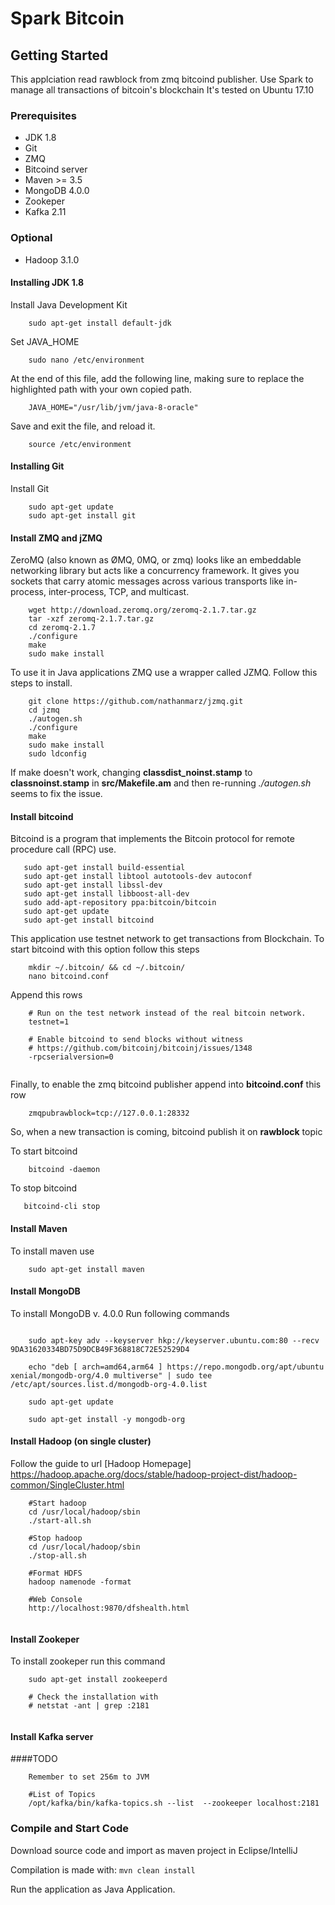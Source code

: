 # Spark Bitcoin 

## Getting Started

This applciation read rawblock from zmq bitcoind publisher.
Use Spark to manage all transactions of bitcoin's blockchain
It's tested on Ubuntu 17.10

### Prerequisites

 * JDK 1.8
 * Git
 * ZMQ
 * Bitcoind server
 * Maven >= 3.5
 * MongoDB 4.0.0
 * Zookeper
 * Kafka 2.11
 
 ### Optional 
 
 * Hadoop 3.1.0

#### Installing JDK 1.8

Install Java Development Kit

```
    sudo apt-get install default-jdk
```

Set JAVA_HOME

```
    sudo nano /etc/environment
```

At the end of this file, add the following line, making sure to replace the highlighted path with your own copied path.

```
    JAVA_HOME="/usr/lib/jvm/java-8-oracle"
```

Save and exit the file, and reload it.

```
    source /etc/environment
```

#### Installing Git

Install Git

```
    sudo apt-get update
    sudo apt-get install git
```

#### Install ZMQ and jZMQ

ZeroMQ (also known as ØMQ, 0MQ, or zmq) looks like an embeddable networking library but acts like a concurrency framework. 
It gives you sockets that carry atomic messages across various transports like in-process, inter-process, TCP, and multicast.

```
    wget http://download.zeromq.org/zeromq-2.1.7.tar.gz
    tar -xzf zeromq-2.1.7.tar.gz
    cd zeromq-2.1.7
    ./configure
    make
    sudo make install
```

To use it in Java applications ZMQ use a wrapper called JZMQ. Follow this steps to install.

```
    git clone https://github.com/nathanmarz/jzmq.git
    cd jzmq
    ./autogen.sh
    ./configure
    make
    sudo make install
    sudo ldconfig
```

If make doesn't work, changing **classdist_noinst.stamp** to **classnoinst.stamp** in **src/Makefile.am**
and then re-running *./autogen.sh* seems to fix the issue.

#### Install bitcoind

Bitcoind is a program that implements the Bitcoin protocol for remote procedure call (RPC) use. 


```
   sudo apt-get install build-essential
   sudo apt-get install libtool autotools-dev autoconf
   sudo apt-get install libssl-dev
   sudo apt-get install libboost-all-dev
   sudo add-apt-repository ppa:bitcoin/bitcoin
   sudo apt-get update
   sudo apt-get install bitcoind
```
This application use testnet network to get transactions from Blockchain.
To start bitcoind with this option follow this steps
```
    mkdir ~/.bitcoin/ && cd ~/.bitcoin/
    nano bitcoind.conf
```

Append this rows
```
    # Run on the test network instead of the real bitcoin network.
    testnet=1
    
    # Enable bitcoind to send blocks without witness 
    # https://github.com/bitcoinj/bitcoinj/issues/1348
    -rpcserialversion=0
    

```

Finally, to enable the zmq bitcoind publisher append into **bitcoind.conf** this row
```
    zmqpubrawblock=tcp://127.0.0.1:28332

``` 
So, when a new transaction is coming, bitcoind publish it on **rawblock** topic

To start bitcoind
```
    bitcoind -daemon
```

To stop bitcoind
 ```
    bitcoind-cli stop
```

#### Install Maven

To install maven use
```
    sudo apt-get install maven
```

#### Install MongoDB

To install MongoDB v. 4.0.0
Run following commands

```

    sudo apt-key adv --keyserver hkp://keyserver.ubuntu.com:80 --recv 9DA31620334BD75D9DCB49F368818C72E52529D4
    
    echo "deb [ arch=amd64,arm64 ] https://repo.mongodb.org/apt/ubuntu xenial/mongodb-org/4.0 multiverse" | sudo tee /etc/apt/sources.list.d/mongodb-org-4.0.list
    
    sudo apt-get update
    
    sudo apt-get install -y mongodb-org 

```

#### Install Hadoop (on single cluster)

 Follow the guide to url [Hadoop Homepage] https://hadoop.apache.org/docs/stable/hadoop-project-dist/hadoop-common/SingleCluster.html

```
    #Start hadoop
    cd /usr/local/hadoop/sbin
    ./start-all.sh
    
    #Stop hadoop
    cd /usr/local/hadoop/sbin
    ./stop-all.sh
    
    #Format HDFS
    hadoop namenode -format
    
    #Web Console
    http://localhost:9870/dfshealth.html
    
```

#### Install Zookeper

To install zookeper run this command

```
    sudo apt-get install zookeeperd
    
    # Check the installation with 
    # netstat -ant | grep :2181
    
```

#### Install Kafka server

 ####TODO
```
    Remember to set 256m to JVM
    
    #List of Topics
    /opt/kafka/bin/kafka-topics.sh --list  --zookeeper localhost:2181
```

### Compile and Start Code

Download source code and import as maven project in Eclipse/IntelliJ

Compilation is made with: ``` mvn clean install ```

Run the application as Java Application.